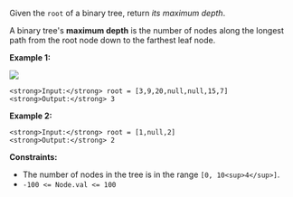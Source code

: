 Given the `root` of a binary tree, return _its maximum depth_.

A binary tree's **maximum depth** is the number of nodes along the longest path from the root node down to the farthest leaf node.

**Example 1:**

![](https://assets.leetcode.com/uploads/2020/11/26/tmp-tree.jpg)

```
<strong>Input:</strong> root = [3,9,20,null,null,15,7]
<strong>Output:</strong> 3
```

**Example 2:**

```
<strong>Input:</strong> root = [1,null,2]
<strong>Output:</strong> 2
```

**Constraints:**

-   The number of nodes in the tree is in the range `[0, 10<sup>4</sup>]`.
-   `-100 <= Node.val <= 100`